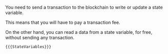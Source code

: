 You need to send a transaction to the blockchain to write or update a state variable.

This means that you will have to pay a transaction fee.

On the other hand, you can read a data from a state variable, for free, without sending any transaction.

```solidity
{{{StateVariables}}}
```

